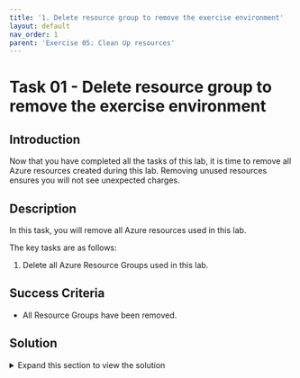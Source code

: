 ```yaml
---
title: '1. Delete resource group to remove the exercise environment'
layout: default
nav_order: 1
parent: 'Exercise 05: Clean Up resources'
---
```


# Task 01 - Delete resource group to remove the exercise environment

## Introduction

Now that you have completed all the tasks of this lab, it is time to remove all Azure resources created during this lab. Removing unused resources ensures you will not see unexpected charges.

## Description

In this task, you will remove all Azure resources used in this lab.

The key tasks are as follows:
1. Delete all Azure Resource Groups used in this lab. 

## Success Criteria

* All Resource Groups have been removed.

## Solution

<details markdown="block">
<summary>Expand this section to view the solution</summary>

1. Go to the **Azure Portal**.

2. Go to your **Resource groups**.

3. Select the **Resource group** you created.

    ![The Azure Portal is showing the list of resource groups in the Azure Subscription with the resource group for this exercise highlighted.](../../Hands-on%20lab/images/azure-portal-resource-groups.png "Resource group list in Azure Portal")

4. Select **Delete Resource group**.

    ![The Resource group pane in the Azure Portal for the resource group for this exercise is shown with the Delete resource group button highlighted.](../../Hands-on%20lab/images/azure-portal-resource-group-delete-button.png "Resource group pane with Delete button highlighted")

5. Enter the name of the **Resource group** and select **Delete**.

    ![The confirmation box for deleting the resource group is shown with the resource group name entered into the 'Type the resource group name' field to confirm the delete operation and the Delete button is highlighted.](../../Hands-on%20lab/images/azure-portal-resource-group-delete-confirm.png "Delete Resource group confirmation prompt")

    Don't worry if the resources don't get immediately removed. Sometimes resources take a longer time to delete. Keep monitoring the process to make sure the Resource Group is fully deleted.

6. Disable Microsoft Defender for Servers (Arc), Storage and SQL as leaving this running can incur into added costs on your Azure Subscription.

</details>
